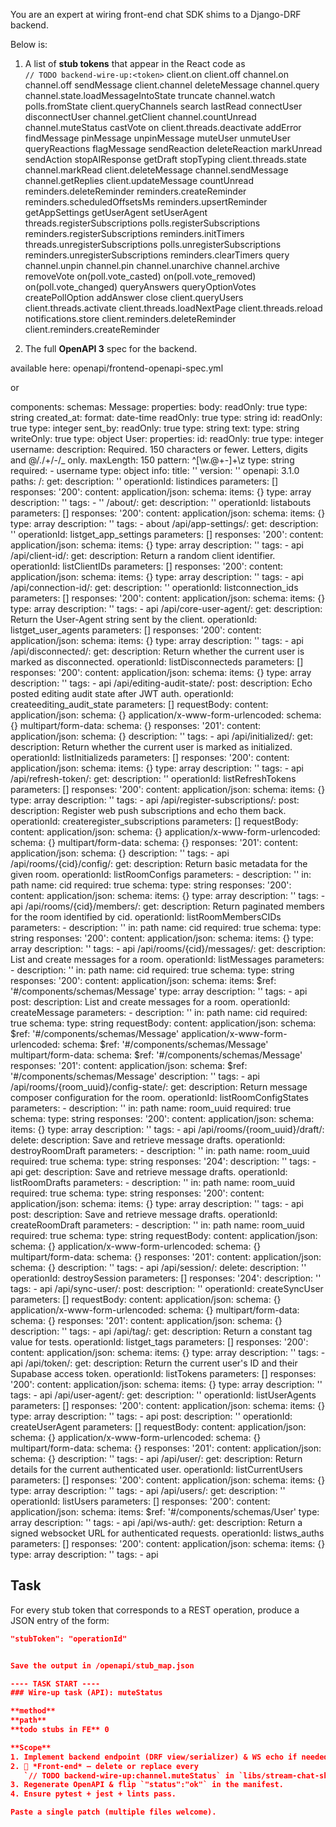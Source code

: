 You are an expert at wiring front-end chat SDK shims to a Django-DRF backend.

Below is:
1. A list of **stub tokens** that appear in the React code as  
   `// TODO backend-wire-up:<token>`
client.on
client.off
channel.on
channel.off
sendMessage
client.channel
deleteMessage
channel.query
channel.state.loadMessageIntoState
truncate
channel.watch
polls.fromState
client.queryChannels
search
lastRead
connectUser
disconnectUser
channel.getClient
channel.countUnread
channel.muteStatus
castVote
on
client.threads.deactivate
addError
findMessage
pinMessage
unpinMessage
muteUser
unmuteUser
queryReactions
flagMessage
sendReaction
deleteReaction
markUnread
sendAction
stopAIResponse
getDraft
stopTyping
client.threads.state
channel.markRead
client.deleteMessage
channel.sendMessage
channel.getReplies
client.updateMessage
countUnread
reminders.deleteReminder
reminders.createReminder
reminders.scheduledOffsetsMs
reminders.upsertReminder
getAppSettings
getUserAgent
setUserAgent
threads.registerSubscriptions
polls.registerSubscriptions
reminders.registerSubscriptions
reminders.initTimers
threads.unregisterSubscriptions
polls.unregisterSubscriptions
reminders.unregisterSubscriptions
reminders.clearTimers
query
channel.unpin
channel.pin
channel.unarchive
channel.archive
removeVote
on(poll.vote_casted)
on(poll.vote_removed)
on(poll.vote_changed)
queryAnswers
queryOptionVotes
createPollOption
addAnswer
close
client.queryUsers
client.threads.activate
client.threads.loadNextPage
client.threads.reload
notifications.store
client.reminders.deleteReminder
client.reminders.createReminder


2. The full **OpenAPI 3** spec for the backend.

available here: openapi/frontend-openapi-spec.yml

or 

components:
  schemas:
    Message:
      properties:
        body:
          readOnly: true
          type: string
        created_at:
          format: date-time
          readOnly: true
          type: string
        id:
          readOnly: true
          type: integer
        sent_by:
          readOnly: true
          type: string
        text:
          type: string
          writeOnly: true
      type: object
    User:
      properties:
        id:
          readOnly: true
          type: integer
        username:
          description: Required. 150 characters or fewer. Letters, digits and @/./+/-/_
            only.
          maxLength: 150
          pattern: ^[\w.@+-]+\z
          type: string
      required:
      - username
      type: object
info:
  title: ''
  version: ''
openapi: 3.1.0
paths:
  /:
    get:
      description: ''
      operationId: listindices
      parameters: []
      responses:
        '200':
          content:
            application/json:
              schema:
                items: {}
                type: array
          description: ''
      tags:
      - ''
  /about/:
    get:
      description: ''
      operationId: listabouts
      parameters: []
      responses:
        '200':
          content:
            application/json:
              schema:
                items: {}
                type: array
          description: ''
      tags:
      - about
  /api/app-settings/:
    get:
      description: ''
      operationId: listget_app_settings
      parameters: []
      responses:
        '200':
          content:
            application/json:
              schema:
                items: {}
                type: array
          description: ''
      tags:
      - api
  /api/client-id/:
    get:
      description: Return a random client identifier.
      operationId: listClientIDs
      parameters: []
      responses:
        '200':
          content:
            application/json:
              schema:
                items: {}
                type: array
          description: ''
      tags:
      - api
  /api/connection-id/:
    get:
      description: ''
      operationId: listconnection_ids
      parameters: []
      responses:
        '200':
          content:
            application/json:
              schema:
                items: {}
                type: array
          description: ''
      tags:
      - api
  /api/core-user-agent/:
    get:
      description: Return the User-Agent string sent by the client.
      operationId: listget_user_agents
      parameters: []
      responses:
        '200':
          content:
            application/json:
              schema:
                items: {}
                type: array
          description: ''
      tags:
      - api
  /api/disconnected/:
    get:
      description: Return whether the current user is marked as disconnected.
      operationId: listDisconnecteds
      parameters: []
      responses:
        '200':
          content:
            application/json:
              schema:
                items: {}
                type: array
          description: ''
      tags:
      - api
  /api/editing-audit-state/:
    post:
      description: Echo posted editing audit state after JWT auth.
      operationId: createediting_audit_state
      parameters: []
      requestBody:
        content:
          application/json:
            schema: {}
          application/x-www-form-urlencoded:
            schema: {}
          multipart/form-data:
            schema: {}
      responses:
        '201':
          content:
            application/json:
              schema: {}
          description: ''
      tags:
      - api
  /api/initialized/:
    get:
      description: Return whether the current user is marked as initialized.
      operationId: listInitializeds
      parameters: []
      responses:
        '200':
          content:
            application/json:
              schema:
                items: {}
                type: array
          description: ''
      tags:
      - api
  /api/refresh-token/:
    get:
      description: ''
      operationId: listRefreshTokens
      parameters: []
      responses:
        '200':
          content:
            application/json:
              schema:
                items: {}
                type: array
          description: ''
      tags:
      - api
  /api/register-subscriptions/:
    post:
      description: Register web push subscriptions and echo them back.
      operationId: createregister_subscriptions
      parameters: []
      requestBody:
        content:
          application/json:
            schema: {}
          application/x-www-form-urlencoded:
            schema: {}
          multipart/form-data:
            schema: {}
      responses:
        '201':
          content:
            application/json:
              schema: {}
          description: ''
      tags:
      - api
  /api/rooms/{cid}/config/:
    get:
      description: Return basic metadata for the given room.
      operationId: listRoomConfigs
      parameters:
      - description: ''
        in: path
        name: cid
        required: true
        schema:
          type: string
      responses:
        '200':
          content:
            application/json:
              schema:
                items: {}
                type: array
          description: ''
      tags:
      - api
  /api/rooms/{cid}/members/:
    get:
      description: Return paginated members for the room identified by cid.
      operationId: listRoomMembersCIDs
      parameters:
      - description: ''
        in: path
        name: cid
        required: true
        schema:
          type: string
      responses:
        '200':
          content:
            application/json:
              schema:
                items: {}
                type: array
          description: ''
      tags:
      - api
  /api/rooms/{cid}/messages/:
    get:
      description: List and create messages for a room.
      operationId: listMessages
      parameters:
      - description: ''
        in: path
        name: cid
        required: true
        schema:
          type: string
      responses:
        '200':
          content:
            application/json:
              schema:
                items:
                  $ref: '#/components/schemas/Message'
                type: array
          description: ''
      tags:
      - api
    post:
      description: List and create messages for a room.
      operationId: createMessage
      parameters:
      - description: ''
        in: path
        name: cid
        required: true
        schema:
          type: string
      requestBody:
        content:
          application/json:
            schema:
              $ref: '#/components/schemas/Message'
          application/x-www-form-urlencoded:
            schema:
              $ref: '#/components/schemas/Message'
          multipart/form-data:
            schema:
              $ref: '#/components/schemas/Message'
      responses:
        '201':
          content:
            application/json:
              schema:
                $ref: '#/components/schemas/Message'
          description: ''
      tags:
      - api
  /api/rooms/{room_uuid}/config-state/:
    get:
      description: Return message composer configuration for the room.
      operationId: listRoomConfigStates
      parameters:
      - description: ''
        in: path
        name: room_uuid
        required: true
        schema:
          type: string
      responses:
        '200':
          content:
            application/json:
              schema:
                items: {}
                type: array
          description: ''
      tags:
      - api
  /api/rooms/{room_uuid}/draft/:
    delete:
      description: Save and retrieve message drafts.
      operationId: destroyRoomDraft
      parameters:
      - description: ''
        in: path
        name: room_uuid
        required: true
        schema:
          type: string
      responses:
        '204':
          description: ''
      tags:
      - api
    get:
      description: Save and retrieve message drafts.
      operationId: listRoomDrafts
      parameters:
      - description: ''
        in: path
        name: room_uuid
        required: true
        schema:
          type: string
      responses:
        '200':
          content:
            application/json:
              schema:
                items: {}
                type: array
          description: ''
      tags:
      - api
    post:
      description: Save and retrieve message drafts.
      operationId: createRoomDraft
      parameters:
      - description: ''
        in: path
        name: room_uuid
        required: true
        schema:
          type: string
      requestBody:
        content:
          application/json:
            schema: {}
          application/x-www-form-urlencoded:
            schema: {}
          multipart/form-data:
            schema: {}
      responses:
        '201':
          content:
            application/json:
              schema: {}
          description: ''
      tags:
      - api
  /api/session/:
    delete:
      description: ''
      operationId: destroySession
      parameters: []
      responses:
        '204':
          description: ''
      tags:
      - api
  /api/sync-user/:
    post:
      description: ''
      operationId: createSyncUser
      parameters: []
      requestBody:
        content:
          application/json:
            schema: {}
          application/x-www-form-urlencoded:
            schema: {}
          multipart/form-data:
            schema: {}
      responses:
        '201':
          content:
            application/json:
              schema: {}
          description: ''
      tags:
      - api
  /api/tag/:
    get:
      description: Return a constant tag value for tests.
      operationId: listget_tags
      parameters: []
      responses:
        '200':
          content:
            application/json:
              schema:
                items: {}
                type: array
          description: ''
      tags:
      - api
  /api/token/:
    get:
      description: Return the current user's ID and their Supabase access token.
      operationId: listTokens
      parameters: []
      responses:
        '200':
          content:
            application/json:
              schema:
                items: {}
                type: array
          description: ''
      tags:
      - api
  /api/user-agent/:
    get:
      description: ''
      operationId: listUserAgents
      parameters: []
      responses:
        '200':
          content:
            application/json:
              schema:
                items: {}
                type: array
          description: ''
      tags:
      - api
    post:
      description: ''
      operationId: createUserAgent
      parameters: []
      requestBody:
        content:
          application/json:
            schema: {}
          application/x-www-form-urlencoded:
            schema: {}
          multipart/form-data:
            schema: {}
      responses:
        '201':
          content:
            application/json:
              schema: {}
          description: ''
      tags:
      - api
  /api/user/:
    get:
      description: Return details for the current authenticated user.
      operationId: listCurrentUsers
      parameters: []
      responses:
        '200':
          content:
            application/json:
              schema:
                items: {}
                type: array
          description: ''
      tags:
      - api
  /api/users/:
    get:
      description: ''
      operationId: listUsers
      parameters: []
      responses:
        '200':
          content:
            application/json:
              schema:
                items:
                  $ref: '#/components/schemas/User'
                type: array
          description: ''
      tags:
      - api
  /api/ws-auth/:
    get:
      description: Return a signed websocket URL for authenticated requests.
      operationId: listws_auths
      parameters: []
      responses:
        '200':
          content:
            application/json:
              schema:
                items: {}
                type: array
          description: ''
      tags:
      - api



## Task
For every stub token that corresponds to a REST operation, produce a JSON
entry of the form:

```json
"stubToken": "operationId"


Save the output in /openapi/stub_map.json

---- TASK START ----
### Wire-up task (API): muteStatus

**method**           
**path**             
**todo stubs in FE** 0

**Scope**
1. Implement backend endpoint (DRF view/serializer) & WS echo if needed.
2. 🔧 *Front-end* – delete or replace every
   `// TODO backend-wire-up:channel.muteStatus` in `libs/stream-chat-shim/src/`.
3. Regenerate OpenAPI & flip `"status":"ok"` in the manifest.
4. Ensure pytest + jest + lints pass.

Paste a single patch (multiple files welcome).
